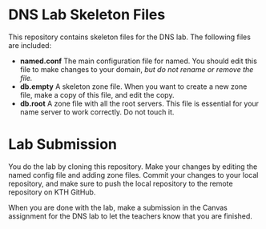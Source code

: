 DNS Lab Skeleton Files
==============

This repository contains skeleton files for the DNS lab. The following
files are included:

* **named.conf** The main configuration file for named. You
  should edit this file to make changes to your domain, _but do not
  rename or remove the file._
* **db.empty** A skeleton zone file. When you want to
   create a new zone file, make a copy of this file, and edit the copy.
* **db.root** A zone file with all the root servers. This file is
essential for your name server to work correctly. Do not touch it.

Lab Submission
==========

You do the lab by cloning this repository. Make your changes by editing
the named config file and adding zone files. Commit your changes to
your local repository, and make sure to push the local repository
to the remote repository on KTH GitHub.

When you are done with the lab, make a submission in the Canvas
assignment for the DNS lab to let the teachers know that you are finished.
